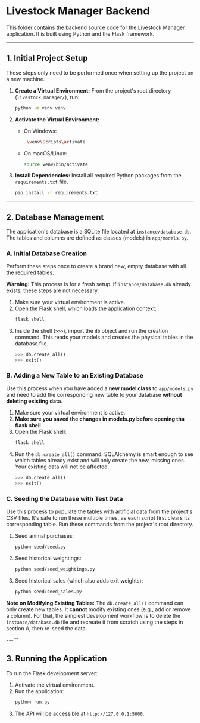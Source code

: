 # Livestock Manager Backend

This folder contains the backend source code for the Livestock Manager application.
It is built using Python and the Flask framework.

---

## 1. Initial Project Setup

These steps only need to be performed once when setting up the project on a new machine.

1.  **Create a Virtual Environment:**
    From the project's root directory (`livestock_manager/`), run:
    ```bash
    python -m venv venv
    ```

2.  **Activate the Virtual Environment:**
    *   On Windows:
        ```bash
        .\venv\Scripts\activate
        ```
    *   On macOS/Linux:
        ```bash
        source venv/bin/activate
        ```

3.  **Install Dependencies:**
    Install all required Python packages from the `requirements.txt` file.
    ```bash
    pip install -r requirements.txt
    ```

---

## 2. Database Management

The application's database is a SQLite file located at `instance/database.db`. The tables and columns are defined as classes (models) in `app/models.py`.

### A. Initial Database Creation

Perform these steps once to create a brand new, empty database with all the required tables.

**Warning:** This process is for a fresh setup. If `instance/database.db` already exists, these steps are not necessary.

1.  Make sure your virtual environment is active.
2.  Open the Flask shell, which loads the application context:
    ```bash
    flask shell
    ```
3.  Inside the shell (`>>>`), import the `db` object and run the creation command. This reads your models and creates the physical tables in the database file.
    ```python
    >>> db.create_all()
    >>> exit()
    ```

### B. Adding a New Table to an Existing Database

Use this process when you have added a **new model class** to `app/models.py` and need to add the corresponding new table to your database **without deleting existing data**.

1.  Make sure your virtual environment is active.
2.  **Make sure you saved the changes in models.py before opening tha flask shell**
3.  Open the Flask shell:
    ```bash
    flask shell
    ```
4.  Run the `db.create_all()` command. SQLAlchemy is smart enough to see which tables already exist and will only create the new, missing ones. Your existing data will not be affected.
    ```python
    >>> db.create_all()
    >>> exit()
    ```
    
### C. Seeding the Database with Test Data

Use this process to populate the tables with artificial data from the project's CSV files. It's safe to run these multiple times, as each script first clears its corresponding table. Run these commands from the project's root directory.

1.  Seed animal purchases:
    ```bash
    python seed/seed.py
    ```
2.  Seed historical weightings:
    ```bash
    python seed/seed_weightings.py
    ```
3.  Seed historical sales (which also adds exit weights):
    ```bash
    python seed/seed_sales.py
    ```

**Note on Modifying Existing Tables:**
The `db.create_all()` command can only create new tables. It **cannot** modify existing ones (e.g., add or remove a column). For that, the simplest development workflow is to delete the `instance/database.db` file and recreate it from scratch using the steps in section A, then re-seed the data.

---```

## 3. Running the Application

To run the Flask development server:

1.  Activate the virtual environment.
2.  Run the application:
    ```bash
    python run.py
    ```
3.  The API will be accessible at `http://127.0.0.1:5000`.